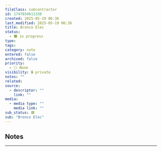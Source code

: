 ```yaml
---
fileClass: subcontractor
id: 1747654611338
created: 2025-05-19 06:36
last_modified: 2025-05-19 06:36
title: Bronco Elec
status:
  - 🟧 in progress
type: 
tags: 
category: note
entered: false
archived: false
priority:
  - ⚪ None
visibility: 🔒 private
notes: ""
related: 
source:
  - descriptor: ""
    link: ""
media:
  - media type: ""
    media link: ""
sub_status: 🟩
sub: "Bronco Elec"
---
```


## Notes
---


